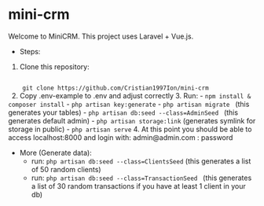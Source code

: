 # mini-crm
Welcome to MiniCRM. 
This project uses Laravel + Vue.js.

+ Steps:
1. Clone this repository: <br>
 <code>
    git clone https://github.com/Cristian1997Ion/mini-crm
 </code>
2. Copy .env-example to .env and adjust correctly
3. Run: 
    - <code>npm install & composer install</code>
    - <code>php artisan key:generate</code>
    - <code>php artisan migrate </code> (this generates your tables)
    - <code>php artisan db:seed --class=AdminSeed </code> (this generates default admin)
    - <code>php artisan storage:link</code> (generates symlink for storage in public)
    - <code>php artisan serve</code>
4. At this point you should be able to access localhost:8000
and login with:  admin@admin.com : password

+ More (Generate data): 
    - run: <code>php artisan db:seed --class=ClientsSeed</code> (this generates a list of 50 random clients)
    - run: <code>php artisan db:seed --class=TransactionSeed </code>
    (this generates a list of 30 random transactions if you have at least 1 client in your db)
